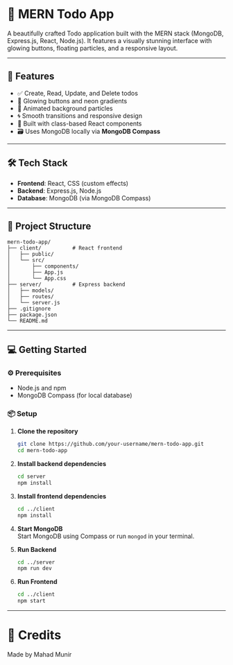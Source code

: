 # 🌟 MERN Todo App

A beautifully crafted Todo application built with the MERN stack (MongoDB, Express.js, React, Node.js). It features a visually stunning interface with glowing buttons, floating particles, and a responsive layout.

---

## 🚀 Features

- ✅ Create, Read, Update, and Delete todos
- 🎨 Glowing buttons and neon gradients
- 🌌 Animated background particles
- 🌀 Smooth transitions and responsive design
- 🧠 Built with class-based React components
- 🗃️ Uses MongoDB locally via **MongoDB Compass**

---

## 🛠️ Tech Stack

- **Frontend**: React, CSS (custom effects)
- **Backend**: Express.js, Node.js
- **Database**: MongoDB (via MongoDB Compass)

---

## 📁 Project Structure

```
mern-todo-app/
├── client/          # React frontend
│   ├── public/
│   └── src/
│       ├── components/
│       ├── App.js
│       └── App.css
├── server/          # Express backend
│   ├── models/
│   ├── routes/
│   └── server.js
├── .gitignore
├── package.json
└── README.md
```

---

## 💻 Getting Started

### ⚙️ Prerequisites

- Node.js and npm
- MongoDB Compass (for local database)

### 📦 Setup

1. **Clone the repository**
    ```bash
    git clone https://github.com/your-username/mern-todo-app.git
    cd mern-todo-app
    ```

2. **Install backend dependencies**
    ```bash
    cd server
    npm install
    ```

3. **Install frontend dependencies**
    ```bash
    cd ../client
    npm install
    ```

4. **Start MongoDB**  
   Start MongoDB using Compass or run `mongod` in your terminal.

5. **Run Backend**
    ```bash
    cd ../server
    npm run dev
    ```

6. **Run Frontend**
    ```bash
    cd ../client
    npm start
    ```

---

# 🙌 Credits
Made by Mahad Munir
